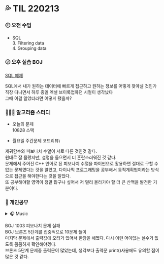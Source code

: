 # 💦 TIL 220213

### 🕘 오전 수업

- SQL\
  3. Filtering data\
  4. Grouping data

### 🕜 오후 실습 BOJ

[SQL 예제](/TIL/week8/02.13/DB_04_02_SQL_single_table_queries.sql)

SQL에서 내가 원하는 데이터에 빠르게 접근하고 원하는 정보를 어떻게 찾아낼 것인가\
직장 다니면서 하루 종일 엑셀 브이룩업하던 시절이 생각났다\
그때 이걸 알았더라면 어떻게 됐을까?

</div>
</details>

### 👨🏻‍🏫 알고리즘 스터디

- 오늘의 문제\
  10828 스택

- 월요일 주간문제 코드리뷰\

제귀함수와 피보나치 수열이 서로 다른 것인것 같다.\
원대로 잘 몰랐지만, 설명을 들으면서 더 혼란스러워진 것 같다.\
문제에서 주어진 C++ 언어로 된 피보나치 수열을 파이썬으로 활용하면 절대로 구할 수 없는 문제였다는 것을 알았고, 다이나믹 프로그래밍을 공부해서 동적계획법이라는 방식으로 접근을 해야한다는 것을 알았다.\
또 공부해야할 영역이 정말 많구나 싶어서 저 멀리 올라가야 할 더 큰 산맥을 발견한 기분이다.

### 🤨 개인공부

<details>
    <summary> 🎧 Music</summary>

[essential;](https://www.youtube.com/watch?v=TNkM5_nf01U)

</details>

BOJ 1003 피보나치 문제 실패\
BOJ 브론즈 5단계를 집중적으로 10문제 풀이\
마지막 문제에서 출력값에 오타가 있어서 한참을 해멨다. 다시 이런 어이없는 실수가 없도록 꼼꼼하게 확인해야겠다.\
브론즈 5단계 문제중 출력문이 많았는데, 생각보다 출력문 print()사용에도 유의할 점이 많은 것 같다.
